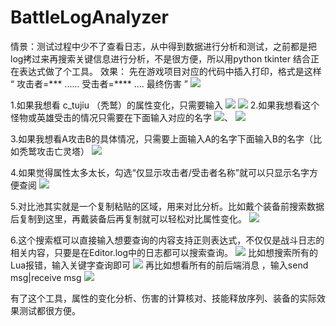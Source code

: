 # BattleLogAnalyzer
情景：测试过程中少不了查看日志，从中得到数据进行分析和测试，之前都是把log拷过来再搜索关键信息进行分析，不是很方便，所以用python tkinter 结合正在表达式做了个工具。
效果：
先在游戏项目对应的代码中插入打印，格式是这样   “ 攻击者=***    ...... 受击者=****  ....  最终伤害 ”
![](/uploads/photo/2021/9af80c98-d712-45ba-ba2f-43a503494dc2.png!large)

1.如果我想看 c_tujiu （秃鹫）的属性变化，只需要输入
![](/uploads/photo/2021/dfbca728-1edd-484a-bf23-7e42268a6f16.png!large)
![](/uploads/photo/2021/1c2c2001-e996-4c33-8a7c-b949d62b745e.png!large)
2.如果我想看这个怪物或英雄受击的情况只需要在下面输入对应的名字
![](/uploads/photo/2021/8e9cd50b-50dd-4d2f-9298-196add63ef4e.png!large)、
![](/uploads/photo/2021/dad5414c-f4af-4837-b01a-942b7430b980.png!large)

3.如果我想看A攻击B的具体情况，只需要上面输入A的名字下面输入B的名字（比如秃鹫攻击亡灵塔）
![](/uploads/photo/2021/f5fc8fda-1d08-4f27-a523-0e3d3ed277bb.png!large)

4.如果觉得属性太多太长，勾选“仅显示攻击者/受击者名称”就可以只显示名字方便查阅
![](/uploads/photo/2021/2c215bd9-12de-4407-bb7d-e656acf93616.png!large)

5.对比池其实就是一个复制粘贴的区域，用来对比分析。比如戴个装备前搜索数据后复制到这里，再戴装备后再复制就可以轻松对比属性变化。
![](/uploads/photo/2021/6142a742-c2ab-4c3b-b13b-86c11a03ae42.png!large)

6.这个搜索框可以直接输入想要查询的内容支持正则表达式，不仅仅是战斗日志的相关内容，只要是在Editor.log中的日志都可以搜索查询。
![](/uploads/photo/2021/d41e06c7-8257-4b3c-9037-c82b4b09d737.png!large)
比如想搜索所有的Lua报错，输入关键字查询即可
![](/uploads/photo/2021/f2272668-bc87-427d-807d-2529f14fb1c2.png!large)
再比如想看所有的前后端消息 ，输入send msg|receive msg
![](/uploads/photo/2021/f5ac2118-c76b-4362-b084-42df38138c99.png!large)


有了这个工具，属性的变化分析、伤害的计算核对、技能释放序列、装备的实际效果测试都很方便。




